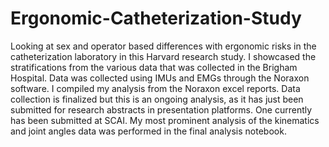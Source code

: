 # Ergonomic-Catheterization-Study
Looking at sex and operator based differences with ergonomic risks in the catheterization laboratory in this Harvard research study. I showcased the stratifications from the various data that was collected in the Brigham Hospital. Data was collected using IMUs and EMGs through the Noraxon software. I compiled my analysis from the Noraxon excel reports. Data collection is finalized but this is an ongoing analysis, as it has just been submitted for research abstracts in presentation platforms. One currently has been submitted at SCAI. My most prominent analysis of the kinematics and joint angles data was performed in the final analysis notebook. 
